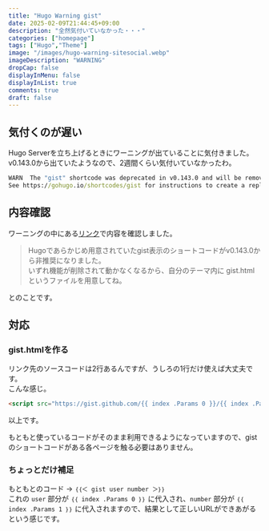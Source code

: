```yaml
---
title: "Hugo Warning gist"
date: 2025-02-09T21:44:45+09:00
description: "全然気付いていなかった・・・"
categories: ["homepage"]
tags: ["Hugo","Theme"]
image: "/images/hugo-warning-sitesocial.webp"
imageDescription: "WARNING"
dropCap: false
displayInMenu: false
displayInList: true
comments: true
draft: false
---
```

## 気付くのが遅い

Hugo Serverを立ち上げるときにワーニングが出ていることに気付きました。  
v0.143.0から出ていたようなので、2週間くらい気付いていなかったわ。  

```cmd {name="ワーニング"}
WARN  The "gist" shortcode was deprecated in v0.143.0 and will be removed in a future release.
See https://gohugo.io/shortcodes/gist for instructions to create a replacement.
```

## 内容確認

ワーニングの中にある[リンク](https://gohugo.io/shortcodes/gist/)で内容を確認しました。  

> Hugoであらかじめ用意されていたgist表示のショートコードがv0.143.0から非推奨になりました。  
> いずれ機能が削除されて動かなくなるから、自分のテーマ内に gist.html というファイルを用意してね。  

とのことです。  

## 対応

### gist.htmlを作る

リンク先のソースコードは2行あるんですが、うしろの1行だけ使えば大丈夫です。  
こんな感じ。  

```html {name="layouts/shortcodes/gist.html"}
<script src="https://gist.github.com/{{ index .Params 0 }}/{{ index .Params 1 }}.js{{if len .Params | eq 3 }}?file={{ index .Params 2 }}{{end}}"></script>
```

以上です。  

もともと使っているコードがそのまま利用できるようになっていますので、gistのショートコードがある各ページを触る必要はありません。  

### ちょっとだけ補足

もともとのコード → `｛｛＜ gist user number ＞｝｝`  
これの `user` 部分が `｛｛ index .Params 0 ｝｝` に代入され、`number` 部分が `｛｛ index .Params 1 ｝｝` に代入されますので、結果として正しいURLができあがるという感じです。  
